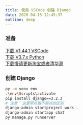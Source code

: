 ```yaml
---
title: 使用 VSCode 创建 Django 
date: 2020-04-15 12:45:37  
outline: deep
---
```


### 准备

[下载 V1.44.1 VSCode](https://code.visualstudio.com/?wt.mc_id=vscom_downloads)  
[下载 V3.7.x  Python](https://www.python.org/)  
[下载慢请更新淘宝或者清华源](update-pip-source.html)






### 创建 Django

  ```sh
  py -m venv env
  .\env\Scripts\activate
  pip install django==3.2.3
  # 注意 `这里带点跟不带点的区别` 
  django-admin startproject work .
  django-admin startapp chat
  py manage.py runserver
  ```
